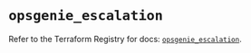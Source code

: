 # `opsgenie_escalation`

Refer to the Terraform Registry for docs: [`opsgenie_escalation`](https://registry.terraform.io/providers/opsgenie/opsgenie/0.6.35/docs/resources/escalation).
